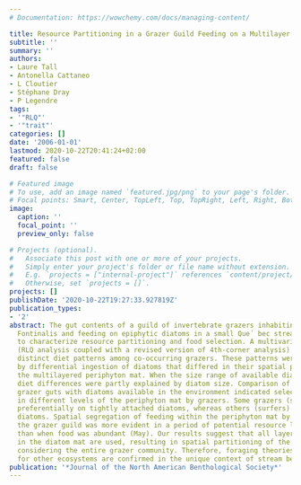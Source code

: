 ```yaml
---
# Documentation: https://wowchemy.com/docs/managing-content/

title: Resource Partitioning in a Grazer Guild Feeding on a Multilayer Diatom Mat
subtitle: ''
summary: ''
authors:
- Laure Tall
- Antonella Cattaneo
- L Cloutier
- Stéphane Dray
- P Legendre
tags:
- '"RLQ"'
- '"trait"'
categories: []
date: '2006-01-01'
lastmod: 2020-10-22T20:41:24+02:00
featured: false
draft: false

# Featured image
# To use, add an image named `featured.jpg/png` to your page's folder.
# Focal points: Smart, Center, TopLeft, Top, TopRight, Left, Right, BottomLeft, Bottom, BottomRight.
image:
  caption: ''
  focal_point: ''
  preview_only: false

# Projects (optional).
#   Associate this post with one or more of your projects.
#   Simply enter your project's folder or file name without extension.
#   E.g. `projects = ["internal-project"]` references `content/project/deep-learning/index.md`.
#   Otherwise, set `projects = []`.
projects: []
publishDate: '2020-10-22T19:27:33.927819Z'
publication_types:
- '2'
abstract: The gut contents of a guild of invertebrate grazers inhabiting the moss
  Fontinalis and feeding on epiphytic diatoms in a small Que´ bec stream were analyzed
  to characterize resource partitioning and food selection. A multivariate approach
  (RLQ analysis coupled with a revised version of 4th-corner analysis) identified
  distinct diet patterns among co-occurring grazers. These patterns were mainly explained
  by differential ingestion of diatoms that differed in their spatial positions within
  the multilayered periphyton mat. When the size range of available diatoms was large,
  diet differences were partly explained by diatom size. Comparison of diatoms in
  grazer guts with diatoms available in the environment indicated selective feeding
  in different levels of the periphyton mat by grazers. Some grazers (scrapers) fed
  preferentially on tightly attached diatoms, whereas others (surfers) favored overstory
  diatoms. Spatial segregation of feeding within the periphyton mat by members of
  the grazer guild was more evident in a period of potential resource limitation (July)
  than when food was abundant (May). Our results suggest that all layers/growth forms
  in the diatom mat are used, resulting in spatial partitioning of the resource when
  considering the entire grazer community. Therefore, foraging theories already established
  for other ecosystems are confirmed in the unique context of stream benthos.
publication: '*Journal of the North American Benthological Society*'
---
```

